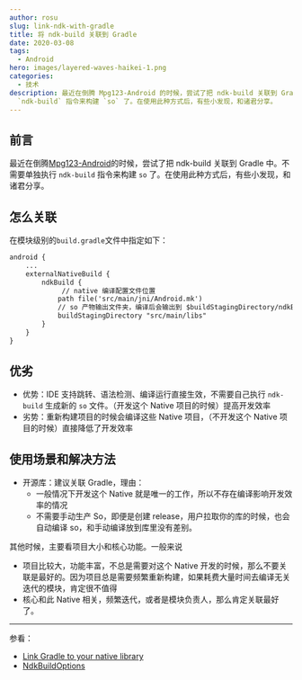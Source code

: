```yaml
---
author: rosu
slug: link-ndk-with-gradle
title: 将 ndk-build 关联到 Gradle
date: 2020-03-08
tags:
  - Android
hero: images/layered-waves-haikei-1.png
categories:
  - 技术
description: 最近在倒腾 Mpg123-Android 的时候，尝试了把 ndk-build 关联到 Gradle 中。不需要单独执行
  `ndk-build` 指令来构建 `so` 了。在使用此种方式后，有些小发现，和诸君分享。
---
```

## 前言

最近在倒腾[Mpg123-Android](https://github.com/rosuH/MPG123-Android)的时候，尝试了把 ndk-build 关联到 Gradle 中。不需要单独执行 `ndk-build` 指令来构建 `so` 了。在使用此种方式后，有些小发现，和诸君分享。

## 怎么关联

在模块级别的`build.gradle`文件中指定如下：

```xml
android {
    ...
    externalNativeBuild {
        ndkBuild {
             // native 编译配置文件位置
            path file('src/main/jni/Android.mk')
            // so 产物输出文件夹，编译后会输出到 $buildStagingDirectory/ndkBuild/.. 下面
            buildStagingDirectory "src/main/libs"
        }
    }
}
```

## 优劣

- 优势：IDE 支持跳转、语法检测、编译运行直接生效，不需要自己执行 `ndk-build` 生成新的 `so` 文件。（开发这个 Native 项目的时候）提高开发效率
- 劣势：重新构建项目的时候会编译这些 Native 项目，（不开发这个 Native 项目的时候）直接降低了开发效率

## 使用场景和解决方法

- 开源库：建议关联 Gradle，理由：
  - 一般情况下开发这个 Native 就是唯一的工作，所以不存在编译影响开发效率的情况
  - 不需要手动生产 So，即便是创建 release，用户拉取你的库的时候，也会自动编译 so，和手动编译放到库里没有差别。

其他时候，主要看项目大小和核心功能。一般来说

- 项目比较大，功能丰富，不总是需要对这个 Native 开发的时候，那么不要关联是最好的。因为项目总是需要频繁重新构建，如果耗费大量时间去编译无关迭代的模块，肯定很不值得
- 核心和此 Native 相关，频繁迭代，或者是模块负责人，那么肯定关联最好了。

- - -

参看：

- [Link Gradle to your native library](https://developer.android.com/studio/projects/gradle-external-native-builds#configure-gradle)
- [NdkBuildOptions](http://google.github.io/android-gradle-dsl/current/com.android.build.gradle.internal.dsl.NdkBuildOptions.html)